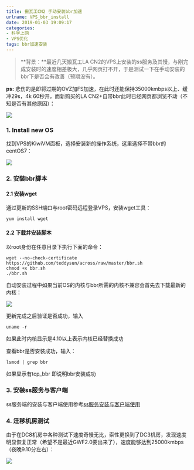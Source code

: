 ```yaml
---
title: 搬瓦工CN2 手动安装bbr加速
urlname: VPS_bbr_install
date: 2019-01-03 19:09:17
categories: 
- 科学上网
- VPS优化
tags: bbr加速安装
---
```


> **背景：**最近几天搬瓦工LA CN2的VPS上安装的ss服务及其慢，与刚完成安装时的速度相差极大，几乎网页打不开，于是测试一下在手动安装的bbr下是否会有改善（预期没有）。

**ps:** 悲伤的是即将过期的OVZ加FS加速，在此时还能保持35000kmbps以上、缓冲29s，4k 60秒开，而新购买的LA CN2+自带bbr此时已经网页都浏览不动（不知是否有其他原因）：

<!--more-->

![](ovz_fs.PNG)



### 1. Install new OS

找到VPS的KiwiVM面板，选择安装新的操作系统，这里选择不带bbr的centOS7：

![](install_new_os.PNG)





### 2. 安装bbr脚本

#### 2.1 安装wget

通过更新的SSH端口与root密码远程登录VPS，安装wget工具：

```
yum install wget
```

#### 2.2 下载并安装脚本 

以root身份在任意目录下执行下面的命令：

```
wget --no-check-certificate https://github.com/teddysun/across/raw/master/bbr.sh
chmod +x bbr.sh
./bbr.sh
```

自动安装过程中如果当前OS的内核与bbr所需的内核不兼容会首先去下载最新的内核：

![](update_kernel.PNG)



更新完成之后验证是否成功，输入

```
uname -r
```

如果此时内核显示是4.10以上表示内核已经替换成功



查看bbr是否安装成功，输入：

```
lsmod | grep bbr
```

如果显示有tcp_bbr 即说明bbr安装成功



### 3. 安装ss服务与客户端

ss服务端的安装与客户端使用参考[ss服务安装与客户端使用](https://dpcfury.github.io/2018/12/26/%E6%90%AC%E7%93%A6%E5%B7%A5openVZ%E8%BD%ACKVM%EF%BC%8Css%E5%AE%89%E8%A3%85%E4%B8%8E%E5%8A%A0%E9%80%9F%E6%B5%8B%E8%AF%95/ "ss安装")



### 4. 迁移机房测试

由于在DC8机房中各种测试下速度奇慢无比，索性更换到了DC3机房，发现速度明显恢复正常（希望不是最近GWF2.0要出来了），速度能够达到25000kmbps（夜晚9.10分左右）：

![](DC3_test.PNG)











